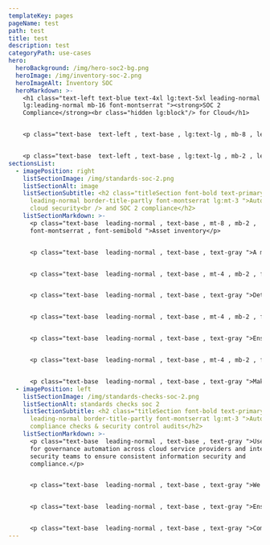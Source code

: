 ```yaml
---
templateKey: pages
pageName: test
path: test
title: test
description: test
categoryPath: use-cases
hero:
  heroBackground: /img/hero-soc2-bg.png
  heroImage: /img/inventory-soc-2.png
  heroImageAlt: Inventory SOC
  heroMarkdown: >-
    <h1 class="text-left text-blue text-4xl lg:text-5xl leading-normal
    lg:leading-normal mb-16 font-montserrat "><strong>SOC 2
    Compliance</strong><br class="hidden lg:block"/> for Cloud</h1>


    <p class="text-base  text-left , text-base , lg:text-lg , mb-8 , leading-relaxed , text-gray ">Cyscale offers a powerful set of technical controls helping you prepare for a SOC 2 audit in areas such as security, availability, processing integrity, confidentiality and privacy.</p>


    <p class="text-base  text-left , text-base , lg:text-lg , mb-2 , leading-relaxed , text-gray ">Out-of-the-box policies that you can use for a solid data security program.</p>
sectionsList:
  - imagePosition: right
    listSectionImage: /img/standards-soc-2.png
    listSectionAlt: image
    listSectionSubtitle: <h2 class="titleSection font-bold text-primary
      leading-normal border-title-partly font-montserrat lg:mt-3 ">Automate
      cloud security<br /> and SOC 2 compliance</h2>
    listSectionMarkdown: >-
      <p class="text-base  leading-normal , text-base , mt-8 , mb-2 ,
      font-montserrat , font-semibold ">Asset inventory</p>


      <p class="text-base  leading-normal , text-base , text-gray ">A multi-cloud asset inventory enables the management of information assets. Easily filter the asset table and generate relevant inventory reports.</p>


      <p class="text-base  leading-normal , text-base , mt-4 , mb-2 , font-montserrat , font-semibold ">Identity and access management</p>


      <p class="text-base  leading-normal , text-base , text-gray ">Detect misconfigurations and vulnerabilities related to identities and access and ensure the implementation of Least Privilege and Separation of Duties. Get alerts on new findings in your cloud environments.</p>


      <p class="text-base  leading-normal , text-base , mt-4 , mb-2 , font-montserrat , font-semibold ">Encryption</p>


      <p class="text-base  leading-normal , text-base , text-gray ">Ensure encryption with strong algorithms is used for data in-transit and at-rest to provide data protection from cyberattacks.</p>


      <p class="text-base  leading-normal , text-base , mt-4 , mb-2 , font-montserrat , font-semibold ">Logging and monitoring</p>


      <p class="text-base  leading-normal , text-base , text-gray ">Make sure that your systems have logs activated and in place, to allow for the detection of anomalies and security incidents in real-time.</p>
  - imagePosition: left
    listSectionImage: /img/standards-checks-soc-2.png
    listSectionAlt: standards checks soc 2
    listSectionSubtitle: <h2 class="titleSection font-bold text-primary
      leading-normal border-title-partly font-montserrat lg:mt-3 ">Automate
      compliance checks & security control audits</h2>
    listSectionMarkdown: >-
      <p class="text-base  leading-normal , text-base , text-gray ">Use Cyscale
      for governance automation across cloud service providers and internal
      security teams to ensure consistent information security and
      compliance.</p>


      <p class="text-base  leading-normal , text-base , text-gray ">We keep your cloud infrastructure under continuous assessment and provide in-app security consultancy so that you make the most of your time and effort.</p>


      <p class="text-base  leading-normal , text-base , text-gray ">Ensure SOC 2 compliance in your cloud computing environment across multiple cloud service providers such as AWS, Azure, GCP (Google Cloud Platform).</p>


      <p class="text-base  leading-normal , text-base , text-gray ">Coming soon: create custom Controls that tap into our Security Knowledge Graph™ to automate and optimize the cybersecurity and compliance checks that matter most for your organization.</p>
---
```

